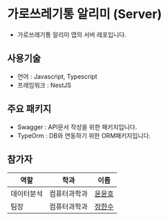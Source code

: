 # 가로쓰레기통 알리미 (Server)
- 가로쓰레기통 알리미 앱의 서버 레포입니다.

## 사용기술
- 언어 : Javascript, Typescript
- 프레임워크 : NestJS

## 주요 패키지
- Swagger : API문서 작성을 위한 패키지입니다.
- TypeOrm : DB와 연동하기 위한 ORM패키지입니다.


## 참가자
|역할|학과|이름|
|---------|------------|-------|
|데이터분석|컴퓨터과학과|[윤윤호](https://github.com/YUN-YUNHO)|
|팀장|컴퓨터과학과|[정한수](https://github.com/8471919)|
